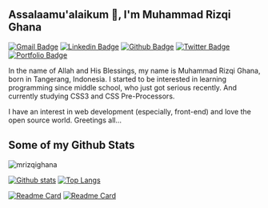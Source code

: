 <!---
mrizqighana/mrizqighana is a ✨ special ✨ repository because its `README.md` (this file) appears on your GitHub profile.
You can click the Preview link to take a look at your changes.
--->
## Assalaamu'alaikum 👋, I'm Muhammad Rizqi Ghana
[![Gmail Badge](https://img.shields.io/badge/-rizqighana@gmail.com-c14438?style=flat&logo=Gmail&logoColor=white&link=mailto:rizqighana@gmail.com)](mailto:rizqighana@gmail.com) 
[![Linkedin Badge](https://img.shields.io/badge/-mrizqighana-0072b1?style=flat&logo=Linkedin&logoColor=white&link=https://www.linkedin.com/in/mrizqighana/)](https://www.linkedin.com/in/mrizqighana/) [![Github Badge](https://img.shields.io/badge/-mrizqighana-grey?style=flat&logo=github&logoColor=white&link=https://github.com/mrizqighana/)](https://www.github.com/mrizqighana/) [![Twitter Badge](https://img.shields.io/badge/-mrizqighana-00acee?style=flat&logo=twitter&logoColor=white&link=https://twitter.com/mrizqighana/)](https://www.twitter.com/mrizqighana/) [![Portfolio Badge](https://img.shields.io/badge/portfolio-web-blue?style=flat&link=https://mrga.my.id)](https://mrgs.my.id) <p align='left'>In the name of Allah and His Blessings, my name is Muhammad Rizqi Ghana, born in Tangerang, Indonesia. I started to be interested in learning programming since middle school, who just got serious recently. 
And currently studying CSS3 and CSS Pre-Processors.

I have an interest in web development (especially, front-end) and love the open source world. Greetings all...</p>
## Some of my Github Stats
<p align=left> <img src=https://komarev.com/ghpvc/?username=mrizqighana alt=mrizqighana /> </p>

[![Github stats](https://github-readme-stats.vercel.app/api?username=mrizqighana&show_icons=true&include_all_commits=true)](https://github.com/mrizqighana/github-readme-stats)
[![Top Langs](https://github-readme-stats.vercel.app/api/top-langs/?username=mrizqighana&layout=compact)](https://github.com/mrizqighana/github-readme-stats)


[![Readme Card](https://github-readme-stats.vercel.app/api/pin/?mrizqighana=mrizqighana&repo=nurussalaf)](https://github.com/anuraghazra/github-readme-stats)
[![Readme Card](https://github-readme-stats.vercel.app/api/pin/?mrizqighana=mrizqighana&repo=kalkulator)](https://github.com/anuraghazra/github-readme-stats)
